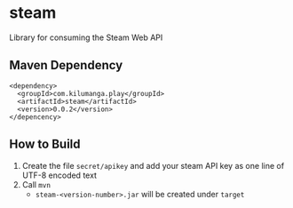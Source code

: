 # steam

Library for consuming the Steam Web API

## Maven Dependency

    <dependency>
      <groupId>com.kilumanga.play</groupId>
      <artifactId>steam</artifactId>
      <version>0.0.2</version>
    </depencency>


## How to Build

1.  Create the file `secret/apikey` and add your steam API key as one line of UTF-8 encoded text
2.  Call `mvn`
    -   `steam-<version-number>.jar` will be created under `target`
